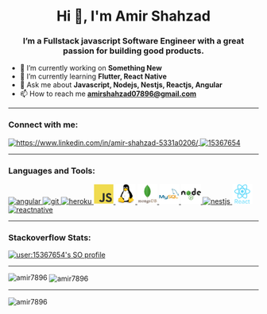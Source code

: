 <h1 align="center">Hi 👋, I'm Amir Shahzad</h1>
<h3 align="center">I’m a Fullstack javascript Software Engineer with a great passion for building good products.</h3>

- 🔭 I’m currently working on **Something New**
- 🌱 I’m currently learning **Flutter, React Native**
- 💬 Ask me about **Javascript, Nodejs, Nestjs, Reactjs, Angular**
- 📫 How to reach me **amirshahzad07896@gmail.com**

<hr/>

<h3 align="left">Connect with me:</h3>
<p align="left">
  <a href="https://linkedin.com/in/https://www.linkedin.com/in/amir-shahzad-5331a0206/" target="blank">
    <img align="center" src="https://raw.githubusercontent.com/rahuldkjain/github-profile-readme-generator/master/src/images/icons/Social/linked-in-alt.svg" alt="https://www.linkedin.com/in/amir-shahzad-5331a0206/" height="30" width="40" />
  </a>
  <a href="https://stackoverflow.com/users/15367654" target="blank">
    <img align="center" src="https://raw.githubusercontent.com/rahuldkjain/github-profile-readme-generator/master/src/images/icons/Social/stack-overflow.svg" alt="15367654" height="30" width="40" />
  </a>
</p>

<hr />

<h3 align="left">Languages and Tools:</h3>
<p align="left">
  <a href="https://angular.io" target="_blank" rel="noreferrer">
    <img src="https://angular.io/assets/images/logos/angular/angular.svg" alt="angular" width="40" height="40"/>
  </a>
  <a href="https://git-scm.com/" target="_blank" rel="noreferrer">
    <img src="https://www.vectorlogo.zone/logos/git-scm/git-scm-icon.svg" alt="git" width="40" height="40"/>
  </a>
  <a href="https://heroku.com" target="_blank" rel="noreferrer">
    <img src="https://www.vectorlogo.zone/logos/heroku/heroku-icon.svg" alt="heroku" width="40" height="40"/>
  </a>
  <a href="https://developer.mozilla.org/en-US/docs/Web/JavaScript" target="_blank" rel="noreferrer">
    <img src="https://raw.githubusercontent.com/devicons/devicon/master/icons/javascript/javascript-original.svg" alt="javascript" width="40" height="40"/>
  </a>
  <a href="https://www.linux.org/" target="_blank" rel="noreferrer">
    <img src="https://raw.githubusercontent.com/devicons/devicon/master/icons/linux/linux-original.svg" alt="linux" width="40" height="40"/>
  </a>
  <a href="https://www.mongodb.com/" target="_blank" rel="noreferrer">
    <img src="https://raw.githubusercontent.com/devicons/devicon/master/icons/mongodb/mongodb-original-wordmark.svg" alt="mongodb" width="40" height="40"/>
  </a>
  <a href="https://www.mysql.com/" target="_blank" rel="noreferrer">
    <img src="https://raw.githubusercontent.com/devicons/devicon/master/icons/mysql/mysql-original-wordmark.svg" alt="mysql" width="40" height="40"/>
  </a>
  <a href="https://nodejs.org" target="_blank" rel="noreferrer">
    <img src="https://raw.githubusercontent.com/devicons/devicon/master/icons/nodejs/nodejs-original-wordmark.svg" alt="nodejs" width="40" height="40"/>
  </a>
  <a href="https://nestjs.com/" target="_blank" rel="noreferrer">
    <img src="https://www.vectorlogo.zone/logos/nestjs/nestjs-icon.svg" alt="nestjs" width="40" height="40"/>
  </a>
  <a href="https://reactjs.org/" target="_blank" rel="noreferrer">
    <img src="https://raw.githubusercontent.com/devicons/devicon/master/icons/react/react-original-wordmark.svg" alt="react" width="40" height="40"/>
  </a>
  <a href="https://reactnative.dev/" target="_blank" rel="noreferrer">
    <img src="https://reactnative.dev/img/header_logo.svg" alt="reactnative" width="40" height="40"/>
  </a>
</p>

<hr />
<h3 align="left">Stackoverflow Stats:</h3>
<a href="https://stackoverflow.com/users/15367654/amir-shahzad">
  <img src="https://stackoverflow-readme-profile.johannchopin.fr/profile/15367654?theme=default&website=true" alt="user:15367654's SO profile">
</a>

<hr />

<p>
  <img align="left" src="https://github-readme-stats.vercel.app/api/top-langs?username=amir7896&show_icons=true&locale=en&layout=compact" alt="amir7896" />
</p>
<p>
  &nbsp;<img align="center" src="https://github-readme-stats.vercel.app/api?username=amir7896&show_icons=true&locale=en" alt="amir7896" />
</p>

<hr />

<p>
  <img align="center" src="https://github-readme-streak-stats.herokuapp.com/?user=amir7896&" alt="amir7896" />
</p>
